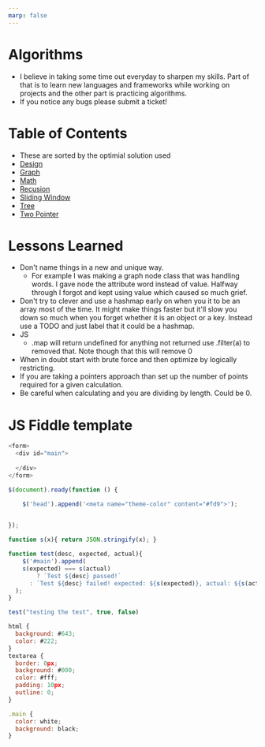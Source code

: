 ```yaml
---
marp: false
---
```


# Algorithms 
- I believe in taking some time out everyday to sharpen my skills. Part of that is to learn new languages and frameworks while working on projects and the other part is practicing algorithms. 
- If you notice any bugs please submit a ticket!


# Table of Contents
- These are sorted by the optimial solution used
- [Design](https://github.com/frankhli843/algorithms/tree/master/Challenges/General%20Challenges/Design)
- [Graph](https://github.com/frankhli843/algorithms/tree/master/Challenges/General%20Challenges/Graph)
- [Math](https://github.com/frankhli843/algorithms/tree/master/Challenges/General%20Challenges/Math)
- [Recusion](https://github.com/frankhli843/algorithms/tree/master/Challenges/General%20Challenges/Recusion)
- [Sliding Window](https://github.com/frankhli843/algorithms/tree/master/Challenges/General%20Challenges/Sliding%20Window)
- [Tree](https://github.com/frankhli843/algorithms/tree/master/Challenges/General%20Challenges/Tree)
- [Two Pointer](https://github.com/frankhli843/algorithms/tree/master/Challenges/General%20Challenges/Two%20Pointer)

# Lessons Learned
- Don't name things in a new and unique way. 
    - For example I was making a graph node class that was handling words. I gave node the attribute word instead of value. Halfway through I forgot and kept using value which caused so much grief.
- Don't try to clever and use a hashmap early on when you it to be an array most of the time. It might make things faster but it'll slow you down so much when you forget whether it is an object or a key. Instead use a TODO and just label that it could be a hashmap.
- JS
    - .map will return undefined for anything not returned use .filter(a) to removed that. Note though that this will remove 0
- When in doubt start with brute force and then optimize by logically restricting.
- If you are taking a pointers approach than set up the number of points required for a given calculation.
- Be careful when calculating and you are dividing by length. Could be 0.

# JS Fiddle template
```js
<form>
  <div id="main">
  
  </div>
</form>

$(document).ready(function () {

    $('head').append('<meta name="theme-color" content="#fd9">');
    

});

function s(x){ return JSON.stringify(x); }

function test(desc, expected, actual){
	$('#main').append(
  	s(expected) === s(actual)
    	? `Test ${desc} passed!`
      : `Test ${desc} failed! expected: ${s(expected)}, actual: ${s(actual)}`
  );
}

test("testing the test", true, false)

html {
  background: #643;
  color: #222;
}
textarea {
  border: 0px;
  background: #000;
  color: #fff;
  padding: 10px;
  outline: 0;
}

.main {
  color: white;
  background: black;
}
```

